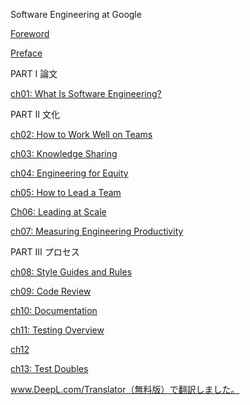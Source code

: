 Software Engineering at Google

[Foreword](Foreword.md)

[Preface](Preface.md)

PART I 論文

[ch01: What Is Software Engineering?](docs/CHAPTER%2001.md)

PART II 文化

[ch02: How to Work Well on Teams](docs/CHAPTER%2002.md)

[ch03: Knowledge Sharing](docs/CHAPTER%2003.md)

[ch04: Engineering for Equity](docs/CHAPTER%2004.md)

[ch05: How to Lead a Team](docs/CHAPTER%2005.md)

[Ch06: Leading at Scale](docs/CHAPTER%2006.md)

[ch07: Measuring Engineering Productivity](docs/CHAPTER%2007.md)

PART III プロセス

[ch08: Style Guides and Rules](docs/CHAPTER%2008.md)

[ch09: Code Review](docs/CHAPTER%2009.md)

[ch10: Documentation](docs/CHAPTER%2010.md)

[ch11: Testing Overview](docs/CHAPTER%2011.md)

[ch12](docs/CHAPTER%2012.md)

[ch13: Test Doubles](docs/CHAPTER13.md)


www.DeepL.com/Translator（無料版）で翻訳しました。
